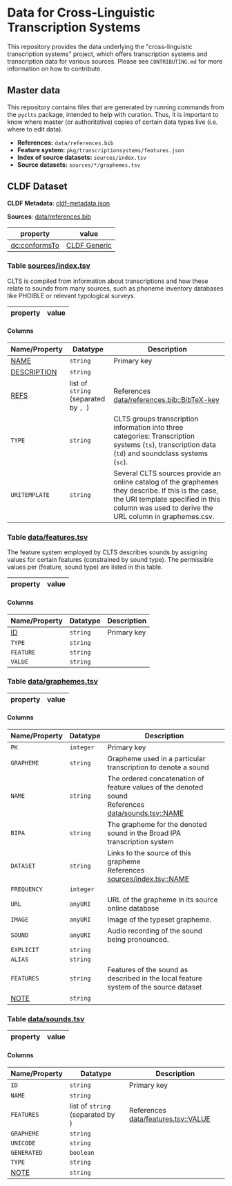 # Data for Cross-Linguistic Transcription Systems

This repository provides the data underlying the "cross-linguistic transcription systems" project, which offers transcription systems and transcription data for various sources. Please see `CONTRIBUTING.md` for more information on how to contribute.


## Master data

This repository contains files that are generated by running commands from the
`pyclts` package, intended to help with curation.
Thus, it is important to know where master (or authoritative) copies of certain
data types live (i.e. where to edit data).

- **References:** `data/references.bib`
- **Feature system:** `pkg/transcriptionsystems/features.json`
- **Index of source datasets:** `sources/index.tsv`
- **Source datasets:** `sources/*/graphemes.tsv`


## CLDF Dataset

**CLDF Metadata**: [cldf-metadata.json](./cldf-metadata.json)

**Sources**: [data/references.bib](./data/references.bib)

property | value
 --- | ---
[dc:conformsTo](http://purl.org/dc/terms/conformsTo) | [CLDF Generic](http://cldf.clld.org/v1.0/terms.rdf#Generic)




### <a name="table-sourcesindextsv"></a>Table [sources/index.tsv](./sources/index.tsv)


CLTS is compiled from information about transcriptions and how these relate to sounds from many sources, such as phoneme inventory databases like PHOIBLE or relevant typological surveys.

property | value
 --- | ---




#### Columns


Name/Property | Datatype | Description
 --- | --- | --- 
[NAME](http://cldf.clld.org/v1.0/terms.rdf#id) | `string` | Primary key
[DESCRIPTION](http://cldf.clld.org/v1.0/terms.rdf#description) | `string` | 
[REFS](http://cldf.clld.org/v1.0/terms.rdf#source) | list of `string` (separated by `, `) | References [data/references.bib::BibTeX-key](./data/references.bib)
`TYPE` | `string` | CLTS groups transcription information into three categories: Transcription systems (`ts`), transcription data (`td`) and soundclass systems (`sc`).
`URITEMPLATE` | `string` | Several CLTS sources provide an online catalog of the graphemes they describe. If this is the case, the URI template specified in this column was used to derive the URL column in graphemes.csv.



### <a name="table-datafeaturestsv"></a>Table [data/features.tsv](./data/features.tsv)


The feature system employed by CLTS describes sounds by assigning values for certain features (constrained by sound type). The permissible values per (feature, sound type) are listed in this table.

property | value
 --- | ---




#### Columns


Name/Property | Datatype | Description
 --- | --- | --- 
[ID](http://cldf.clld.org/v1.0/terms.rdf#id) | `string` | Primary key
`TYPE` | `string` | 
`FEATURE` | `string` | 
`VALUE` | `string` | 



### <a name="table-datagraphemestsv"></a>Table [data/graphemes.tsv](./data/graphemes.tsv)


property | value
 --- | ---




#### Columns


Name/Property | Datatype | Description
 --- | --- | --- 
`PK` | `integer` | Primary key
`GRAPHEME` | `string` | Grapheme used in a particular transcription to denote a sound
`NAME` | `string` | The ordered concatenation of feature values of the denoted sound<br>References [data/sounds.tsv::NAME](#table-datasoundstsv)
`BIPA` | `string` | The grapheme for the denoted sound in the Broad IPA transcription system
`DATASET` | `string` | Links to the source of this grapheme<br>References [sources/index.tsv::NAME](#table-sourcesindextsv)
`FREQUENCY` | `integer` | 
`URL` | `anyURI` | URL of the grapheme in its source online database
`IMAGE` | `anyURI` | Image of the typeset grapheme.
`SOUND` | `anyURI` | Audio recording of the sound being pronounced.
`EXPLICIT` | `string` | 
`ALIAS` | `string` | 
`FEATURES` | `string` | Features of the sound as described in the local feature system of the source dataset
[NOTE](http://cldf.clld.org/v1.0/terms.rdf#comment) | `string` | 



### <a name="table-datasoundstsv"></a>Table [data/sounds.tsv](./data/sounds.tsv)


property | value
 --- | ---




#### Columns


Name/Property | Datatype | Description
 --- | --- | --- 
`ID` | `string` | Primary key
`NAME` | `string` | 
`FEATURES` | list of `string` (separated by ` `) | References [data/features.tsv::VALUE](#table-datafeaturestsv)
`GRAPHEME` | `string` | 
`UNICODE` | `string` | 
`GENERATED` | `boolean` | 
`TYPE` | `string` | 
[NOTE](http://cldf.clld.org/v1.0/terms.rdf#comment) | `string` | 